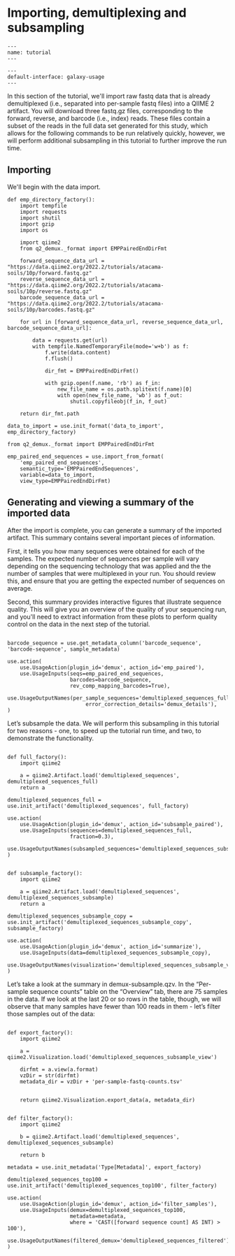 # Importing, demultiplexing and subsampling

```{usage-scope}
---
name: tutorial
---
```

```{usage-selector}
---
default-interface: galaxy-usage
---
```
In this section of the tutorial, we'll import raw fastq data that is already
demultiplexed (i.e., separated into per-sample fastq files) into a QIIME 2
artifact.
You will download three fastq.gz files, corresponding to the forward, reverse, and barcode (i.e., index) reads. 
These files contain a subset of the reads in the full data set generated for this study, 
which allows for the following commands to be run relatively quickly, however, we will perform additional subsampling in this tutorial to further improve the run time.


## Importing

We'll begin with the data import.

```{usage}
def emp_directory_factory():
    import tempfile
    import requests
    import shutil
    import gzip
    import os

    import qiime2
    from q2_demux._format import EMPPairedEndDirFmt

    forward_sequence_data_url = "https://data.qiime2.org/2022.2/tutorials/atacama-soils/10p/forward.fastq.gz"
    reverse_sequence_data_url = "https://data.qiime2.org/2022.2/tutorials/atacama-soils/10p/reverse.fastq.gz"
    barcode_sequence_data_url = "https://data.qiime2.org/2022.2/tutorials/atacama-soils/10p/barcodes.fastq.gz"
    
    for url in [forward_sequence_data_url, reverse_sequence_data_url, barcode_sequence_data_url]:
        
        data = requests.get(url)
        with tempfile.NamedTemporaryFile(mode='w+b') as f:
            f.write(data.content)
            f.flush()
    
            dir_fmt = EMPPairedEndDirFmt()
            
            with gzip.open(f.name, 'rb') as f_in:
                new_file_name = os.path.splitext(f.name)[0]
                with open(new_file_name, 'wb') as f_out:
                    shutil.copyfileobj(f_in, f_out)

    return dir_fmt.path

data_to_import = use.init_format('data_to_import', emp_directory_factory)
```

```{usage}
from q2_demux._format import EMPPairedEndDirFmt

emp_paired_end_sequences = use.import_from_format(
    'emp_paired_end_sequences',
    semantic_type='EMPPairedEndSequences',
    variable=data_to_import,
    view_type=EMPPairedEndDirFmt)
```

## Generating and viewing a summary of the imported data

After the import is complete, you can generate a summary of the imported
artifact. This summary contains several important pieces of information.

First, it tells you how many sequences were obtained for each of the samples.
The  expected number of sequences per sample will vary depending on the
sequencing technology that was applied and the the number of samples that were
multiplexed in your run. You should review this, and ensure that you are
getting the expected number of sequences on average.

Second, this summary provides interactive figures that illustrate sequence
quality. This will give you an overview of the quality of your sequencing run,
and you'll need to extract information from these plots to perform quality
control on the data in the next step of the tutorial.

```{usage}

barcode_sequence = use.get_metadata_column('barcode_sequence', 'barcode-sequence', sample_metadata)

use.action(
    use.UsageAction(plugin_id='demux', action_id='emp_paired'),
    use.UsageInputs(seqs=emp_paired_end_sequences, 
                    barcodes=barcode_sequence,
                    rev_comp_mapping_barcodes=True),
    use.UsageOutputNames(per_sample_sequences='demultiplexed_sequences_full.qza',
                         error_correction_details='demux_details'),
)
```

Let’s subsample the data. We will perform this subsampling in this tutorial for two reasons - 
one, to speed up the tutorial run time, and two, to demonstrate the functionality.


```{usage}

def full_factory():
    import qiime2

    a = qiime2.Artifact.load('demultiplexed_sequences', demultiplexed_sequences_full)
    return a

demultiplexed_sequences_full = use.init_artifact('demultiplexed_sequences', full_factory)

use.action(
    use.UsageAction(plugin_id='demux', action_id='subsample_paired'),
    use.UsageInputs(sequences=demultiplexed_sequences_full, 
                    fraction=0.3),
    use.UsageOutputNames(subsampled_sequences='demultiplexed_sequences_subsample'),
)
```


```{usage}

def subsample_factory():
    import qiime2

    a = qiime2.Artifact.load('demultiplexed_sequences', demultiplexed_sequences_subsample)
    return a

demultiplexed_sequences_subsample_copy = use.init_artifact('demultiplexed_sequences_subsample_copy', subsample_factory)

use.action(
    use.UsageAction(plugin_id='demux', action_id='summarize'),
    use.UsageInputs(data=demultiplexed_sequences_subsample_copy),
    use.UsageOutputNames(visualization='demultiplexed_sequences_subsample_view'),
)

```

Let’s take a look at the summary in demux-subsample.qzv. 
In the “Per-sample sequence counts” table on the “Overview” tab, there are 75 samples in the data. 
If we look at the last 20 or so rows in the table, though, we will observe 
that many samples have fewer than 100 reads in them - let’s filter those samples out of the data:

```{usage}
  
def export_factory():
    import qiime2

    a = qiime2.Visualization.load('demultiplexed_sequences_subsample_view')
    
    dirfmt = a.view(a.format)
    vzDir = str(dirfmt)
    metadata_dir = vzDir + 'per-sample-fastq-counts.tsv'
    
    
    return qiime2.Visualization.export_data(a, metadata_dir)


def filter_factory():
    import qiime2

    b = qiime2.Artifact.load('demultiplexed_sequences', demultiplexed_sequences_subsample)
    
    return b

metadata = use.init_metadata('Type[Metadata]', export_factory)

demultiplexed_sequences_top100 = use.init_artifact('demultiplexed_sequences_top100', filter_factory)

use.action(
    use.UsageAction(plugin_id='demux', action_id='filter_samples'),
    use.UsageInputs(demux=demultiplexed_sequences_top100,
                    metadata=metadata,
                    where = 'CAST([forward sequence count] AS INT) > 100'),
    use.UsageOutputNames(filtered_demux='demultiplexed_sequences_filtered'),
)
```
